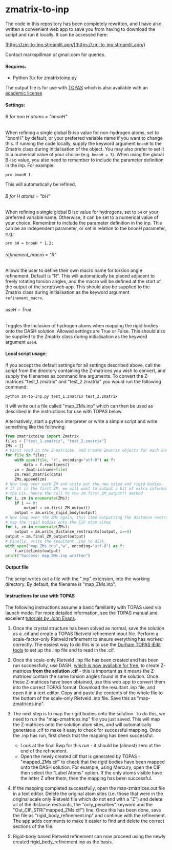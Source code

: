 # zmatrix-to-inp

The code in this repository has been completely rewritten, and I have also written a convenient web app to save you from having to download the script and run it locally. It can be accessed here:

[https://zm-to-inp.streamlit.app/](https://zm-to-inp.streamlit.app/)

Contact markspillman *at* gmail.com for queries.

#### Requires:
- Python 3.x for zmatrixtoinp.py

The output file is for use with [TOPAS](https://www.bruker.com/products/x-ray-diffraction-and-elemental-analysis/x-ray-diffraction/xrd-software/overview/topas.html) which is also available with an [academic license](http://www.topas-academic.net/)

#### Settings:
###### B for non H atoms = "bnonH"

When refining a single global B-iso value for non-hydrogen atoms, set to "bnonH" by default, or your preferred variable name if you want to change this. If running the code locally, supply the keyword argument `bnonH` to the Zmatrix class during initialisation of the object. You may also prefer to set it to a numerical value of your choice (e.g. `bnonH = 3`). When using the global B-iso value, you also need to remember to include the parameter definition in the inp. For example:

`prm bnonH 1`

This will automatically be refined.

###### B for H atoms = "bH"

When refining a single global B iso value for hydrogens, set to `bH` or your preferred variable name. Otherwise, it can be set to a numerical value of your choice. Remember to include the parameter definition in the inp. This can be an independent parameter, or set in relation to the bnonH parameter, e.g.:

`prm bH = bnonH * 1.2;`

###### refinement_macro = "R"

Allows the user to define their own macro name for torsion angle refinement. Default is "R". This will automatically be placed adjacent to freely rotating torsion angles, and the macro will be defined at the start of the output of the script/web app. This should also be supplied to the Zmatrix class during initialisation as the keyword argument `refinement_macro`.

###### useH = True

Toggles the inclusion of hydrogen atoms when mapping the rigid bodies onto the DASH solution. Allowed settings are True or False. This should also be supplied to the Zmatrix class during initialisation as the keyword argument `useH`.
#### Local script usage:

If you accept the default settings for all settings described above, call the script from the directory containing the Z-matrices you wish to convert, and supply the filenames as command line arguments. To convert the Z-matrices "test_1.zmatrix" and "test_2.zmatrix" you would run the following command:

`python zm-to-inp.py test_1.zmatrix test_2.zmatrix`

It will write out a file called "map_ZMs.inp" which can then be used as described in the instructions for use with TOPAS below.

Alternatively, start a python interpreter or write a simple script and write something like the following:

```python
from zmatrixtoinp import Zmatrix
files = ["test_1.zmatrix", "test_2.zmatrix"]
ZMs = []
# First read in the Z-matrices, and create Zmatrix objects for each one
for file in files:
    with open(file, "r", encoding="utf-8") as f:
        data = f.readlines()
    zm = Zmatrix(name=file)
    zm.read_zmatrix(data)
    ZMs.append(zm)
# Now loop over each ZM and write out the new sites and rigid bodies.
# If it is the first ZM, we will want to output a bit of extra information for
# the CIF, hence the call to the zm.first_ZM_output() method
for i, zm in enumerate(ZMs):
    if i == 0:
        output = zm.first_ZM_output()
    output = zm.write_rigid_body(output)
# Now loop over the ZMs again, this time outputting the distance restraints to
# map the rigid bodies onto the CIF atom sites
for i, zm in enumerate(ZMs):
    output = zm.write_distance_restraints(output, i==0)
output = zm.final_ZM_output(output)
# Finally, write the resultant .inp to disk
with open("map_ZMs.inp","w", encoding="utf-8") as f:
    f.writelines(output)
print("Success: map_ZMs.inp written")
```



#### Output file

The script writes out a file with the ".inp" extension, into the working directory. By default, the filename is "map_ZMs.inp".

#### Instructions for use with TOPAS

The following instructions assume a basic familiarity with TOPAS used via launch mode. For more detailed information, see the TOPAS manual and excellent [tutorials by John Evans](https://topas.webspace.durham.ac.uk/).

1. Once the crystal structure has been solved as normal, save the solution as a .cif and create a TOPAS Rietveld refinement input file. Perform a scale-factor-only Rietveld refinement to ensure everything has worked correctly. The easiest way to do this is to use the [Durham TOPAS jEdit tools](https://topas.webspace.durham.ac.uk/) to set up the .inp file and to read in the .cif.

2. Once the scale-only Rietveld .inp file has been created and has been run successfully, use DASH, [which is now available for free](https://github.com/ccdc-opensource/dash), to create Z-matrices **from the solution .cif** - this is important as it means the Z-matrices contain the same torsion angles found in the solution. Once these Z-matrices have been obtained, use this web app to convert them into the correct TOPAS format. Download the resultant .inp file, and open it in a text editor. Copy and paste the contents of the whole file to the bottom of the scale-only Rietveld .inp file. Save this as "map-zmatrices.inp".

3. The next step is to map the rigid bodies onto the solution. To do this, we need to run the "map-zmatrices.inp" file you just saved. This will map the Z-matrices onto the solution atom sites, and will automatically generate a .cif to make it easy to check for successful mapping. Once the .inp has run, first check that the mapping has been successful.
    - Look at the final Rwp for this run - it should be (almost) zero at the end of the refinement.
    - Open the newly created cif that is generated by TOPAS - "mapped_ZMs.cif" to check that the rigid bodies have been mapped onto the DASH solution. For example, using Mercury, open the CIF then select the "Label Atoms" option. If the only atoms visible have the letter Z after them, then the mapping has been successful.

4. If the mapping completed successfully, open the map-zmatrices.out file in a text editor. Delete the original atom sites (i.e. those that were in the original scale only Rietveld file which do not end with a "Z") and delete all of the distance restraints, the "only_penalties" keyword and the "Out_CIF_STR("mapped_ZMs.cif") line. Once this has been done, save the file as "rigid_body_refinement.inp" and continue with the refinement. The app adds comments to make it easier to find and delete the correct sections of the file.

5. Rigid-body based Rietveld refinement can now proceed using the newly created rigid_body_refinement.inp as the basis.